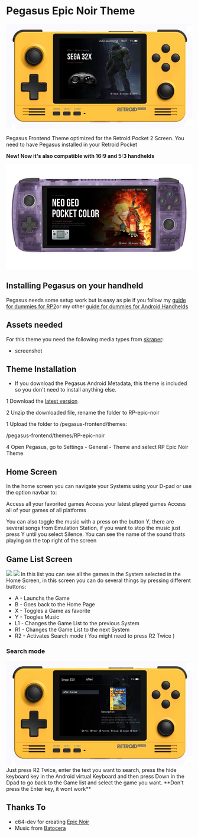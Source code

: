 # Pegasus Epic Noir Theme

<img src="https://github.com/dragoonDorise/RP-epic-noir/blob/main/screenshots/hero.jpg?raw=true">

Pegasus Frontend Theme optimized for the Retroid Pocket 2 Screen. You need to have Pegasus installed in your Retroid Pocket

**New! Now it's also compatible with 16:9 and 5:3 handhelds**

<img src="https://github.com/dragoonDorise/RP-epic-noir/blob/main/screenshots/hero-odin.jpg?raw=true">

## Installing Pegasus on your handheld

Pegasus needs some setup work but is easy as pie if you follow my [guide for dummies for RP2](https://github.com/dragoonDorise/pegasus-rp2-metadata)or my other [guide for dummies for Android Handhelds](https://github.com/dragoonDorise/pegasus-android-metadata)

## Assets needed

For this theme you need the following media types from [skraper](http://skraper.net):

- screenshot

## Theme Installation

- If you download the Pegasus Android Metadata, this theme is included so you don't need to install anything else.

1 Download the [latest version](https://github.com/dragoonDorise/RP-epic-noir/archive/main.zip)

2 Unzip the downloaded file, rename the folder to RP-epic-noir

1 Upload the folder to /pegasus-frontend/themes:

/pegasus-frontend/themes/RP-epic-noir

4 Open Pegasus, go to Settings - General - Theme and select RP Epic Noir Theme

## Home Screen

In the home screen you can navigate your Systems using your D-pad or use the option navbar to:

Access all your favorited games
Access your latest played games
Access all of your games of all platforms

You can also toggle the music with a press on the button Y, there are several songs from Emulation Station, if you want to stop the music just press Y until you select Silence. You can see the name of the sound thats playing on the top right of the screen

## Game List Screen

<img src="https://github.com/dragoonDorise/RP-epic-noir/blob/main/screenshots/game-list.jpg?raw=true">
<img src="https://github.com/dragoonDorise/RP-epic-noir/blob/main/screenshots/game-list-odin.jpg?raw=true">
In this list you can see all the games in the System selected in the Home Screen, in this screen you can do several things by pressing different buttons:

- A - Launchs the Game
- B - Goes back to the Home Page
- X - Toggles a Game as favorite
- Y - Toogles Music
- L1 - Changes the Game List to the previous System
- R1 - Changes the Game List to the next System
- R2 - Activates Search mode ( You might need to press R2 Twice )

### Search mode

<img src="https://github.com/dragoonDorise/RP-epic-noir/blob/main/screenshots/search.jpg?raw=true">
Just press R2 Twice, enter the text you want to search, press the hide keyboard key in the Android virtual Keyboard and then press Down in the Dpad to go back to the Game list and select the game you want. **Don't press the Enter key, it wont work**

## Thanks To

- c64-dev for creating [Epic Noir](https://github.com/c64-dev/es-theme-epicnoir)
- Music from [Batocera](https://github.com/batocera-linux/batocera.linux)
